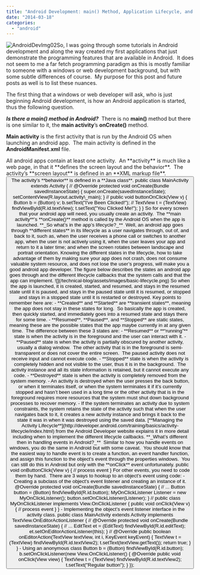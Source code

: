 ```yaml
---
title: "Android Development: main() Method, Application Lifecycle, and Event Handling"
date: "2014-03-18"
categories: 
  - "android"
---
```


![AndroidDevImg02](https://rodansotto.files.wordpress.com/2017/11/androiddevimg02.jpg?w=300)So, I was going through some tutorials in Android development and along the way created my first applications that just demonstrate the programming features that are available in Android.  It does not seem to me a far fetch programming paradigm as this is mostly familiar to someone with a windows or web development background, but with some subtle differences of course.  My purpose for this post and future posts as well is to list these nuances.

The first thing that a windows or web developer will ask, who is just beginning Android development, is how an Android application is started, thus the following question.

_**Is there a main() method in Android?**_  There is no **main()** method but there is one similar to it, the **main activity**’s **onCreate()** method.

**Main activity** is the first activity that is run by the Android OS when launching an android app.  The main activity is defined in the **AndroidManifest.xml** file.

<?xml version\="1.0" encoding\="utf-8"?\>
<manifest xmlns:android\="http://schemas.android.com/apk/res/android"
    package\="com.example.app" \>

    <application
        android:allowBackup\="true"
        android:icon\="@drawable/ic\_launcher"
        android:label\="@string/app\_name"
        android:theme\="@style/AppTheme" \>
        <activity
            android:name\="com.example.app.MainActivity"
            android:label\="@string/app\_name" \>
            <intent-filter\>
                <action android:name\="android.intent.action.MAIN" />

                <category android:name\="android.intent.category.LAUNCHER" />
            </intent-filter\>
        </activity\>
    </application\>

</manifest\>

All android apps contain at least one activity.  An **activity** is much like a web page, in that it **defines the screen layout and the behavior**.  The activity’s **screen layout** is defined in an **XML markup file**.

<RelativeLayout xmlns:android\="http://schemas.android.com/apk/res/android"
    xmlns:tools\="http://schemas.android.com/tools"
    android:layout\_width\="match\_parent"
    android:layout\_height\="match\_parent"
    android:paddingLeft\="@dimen/activity\_horizontal\_margin"
    android:paddingRight\="@dimen/activity\_horizontal\_margin"
    android:paddingTop\="@dimen/activity\_vertical\_margin"
    android:paddingBottom\="@dimen/activity\_vertical\_margin"
    tools:context\="com.example.app.MainActivity"\>

    <Button
        android:layout\_width\="wrap\_content"
        android:layout\_height\="wrap\_content"
        android:text\="Click me!!!"
        android:id\="@+id/button"
        android:layout\_marginTop\="30dp"
        android:onClick\="buttonOnClick"
        android:layout\_alignParentTop\="true"
        android:layout\_centerHorizontal\="true" />

    <TextView
        android:layout\_width\="wrap\_content"
        android:layout\_height\="wrap\_content"
        android:textAppearance\="?android:attr/textAppearanceLarge"
        android:text\="No text..."
        android:id\="@+id/textView"
        android:layout\_below\="@+id/button"
        android:layout\_centerHorizontal\="true"
        android:layout\_marginTop\="22dp" />
</RelativeLayout\>

The activity’s **behavior** is defined in a **Java class**.

public class MainActivity extends Activity {
    //
    @Override
    protected void onCreate(Bundle savedInstanceState) {
        super.onCreate(savedInstanceState);
        setContentView(R.layout.activity\_main);
    }
    //
    public void buttonOnClick(View v) {
        Button b = (Button) v;
        b.setText("I've Been Clicked!");
        //
        TextView t = (TextView) findViewById(R.id.textView);
        t.setText("You Clicked Me!");
    }
}

So for every screen that your android app will need, you usually create an activity.  The **main activity**’s **onCreate()** method is called by the Android OS when the app is launched.

**_So what’s in the app’s lifecycle?_**  Well, an android app goes through **different states** in its lifecycle as a user navigates through, out of, and back to it, such as, when the user receives a phone call or switches to another app, when the user is not actively using it, when the user leaves your app and return to it a later time; and when the screen rotates between landscape and portrait orientation.

Knowing the different states in the lifecycle, how to take advantage of them by making sure your app does not crash, does not consume valuable system resource, and does not lose the user’s progress, will make you a good android app developer.

The figure below describes the states an android app goes through and the different lifecycle callbacks that the system calls and that the app can implement.

![](/technical-blog/assets/images/basic-lifecycle.png)



So when the app is launched, it is created, started, and resumed, and stays in the resumed state until it is paused, and stays in the paused state until it is resumed, or stopped and stays in a stopped state until it is restarted or destroyed.

Key points to remember here are:

- **Created** and **Started** are **transient states**, meaning the app does not stay in these states for long.  So basically the app is created, then quickly started, and immediately goes into a resumed state and stays there for some time.
- **Resumed**, **Paused**, and **Stopped** are static states, meaning these are the possible states that the app maybe currently in at any given time.  The difference between these 3 states are:
    - **Resumed** or **“running”** state is when the activity is in the foreground and the user can interact with it.
    - **Paused** state is when the activity is partially obscured by another activity, usually a dialog window.  The other activity that is in the foreground is semi-transparent or does not cover the entire screen.  The paused activity does not receive input and cannot execute code.
    - **Stopped** state is when the activity is completely hidden and not visible to the user, thus it is in the background.  The activity instance and all its state information is retained, but it cannot execute any code.
- **Destroyed** state is when the activity is completely removed from the system memory.
- An activity is destroyed when the user presses the back button, or when it terminates itself, or when the system terminates it if it’s currently stopped and hasn’t been used in a long time or the other activity that is in the foreground requires more resources that the system must shut down background processes to recover memory.
- If the system terminates an activity due to system constraints, the system retains the state of the activity such that when the user navigates back to it, it creates a new activity instance and brings it back to the state it was in when it was destroyed using the saved data.

[**Managing the Activity Lifecycle**](http://developer.android.com/training/basics/activity-lifecycle/index.html) from the Android Developer website explains it in more detail including when to implement the different lifecycle callbacks.

**_What’s different then in handling events in Android?_**  Similar to how you handle events on windows, you do the same in Android but with some caveat.  You should know that the easiest way to handle event is to create a function, an event handler function, and assign this function to the object’s event through the properties windows.  You can still do this in Android but only with the **onClick** event unfortunately.

public void onButtonClick(View v) {
    // process event
}

For other events, you need to code them by hand.  There are 3 ways to hookup to an object’s event using code:

- Creating a subclass of the object’s event listener and creating an instance of it.

@Override
protected void onCreate(Bundle savedInstanceState) {
    // ...
    Button button = (Button) findViewById(R.id.button);
    MyOnClickListener Listener = new MyOnClickListener();
    button.setOnClickListener(Listener);
}
//
public class MyOnClickListener 
        implements View.OnClickListener { 
    public void onClick(View v) {
        // process event
    }
}

- Implementing the object’s event listener interface in the activity class.

public class MainActivity extends Activity
        implements TextView.OnEditorActionListener {
    //
    @Override
    protected void onCreate(Bundle savedInstanceState) {
        // ...
        EditText et = (EditText) findViewById(R.id.editText);
        et.setOnEditorActionListener(this);
    }
    //
    @Override
    public boolean onEditorAction(TextView textView, int i, KeyEvent keyEvent) {
        TextView t = (TextView) findViewById(R.id.textView2);
        t.setText(textView.getText());
        return true;
    }
}

- Using an anonymous class

Button b = (Button) findViewById(R.id.button);
b.setOnClickListener(new View.OnClickListener() {
    @Override
    public void onClick(View view) {
        TextView t = (TextView) findViewById(R.id.textView2);
        t.setText("Regular button");
    }
});
